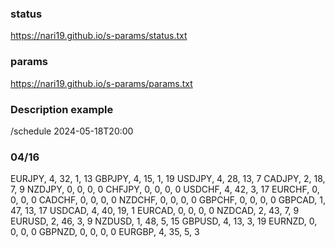 ### status

https://nari19.github.io/s-params/status.txt

### params

https://nari19.github.io/s-params/params.txt

### Description example

/schedule 2024-05-18T20:00


### 04/16

EURJPY, 4, 32, 1, 13
GBPJPY, 4, 15, 1, 19
USDJPY, 4, 28, 13, 7
CADJPY, 2, 18, 7, 9
NZDJPY, 0, 0, 0, 0
CHFJPY, 0, 0, 0, 0
USDCHF, 4, 42, 3, 17
EURCHF, 0, 0, 0, 0
CADCHF, 0, 0, 0, 0
NZDCHF, 0, 0, 0, 0
GBPCHF, 0, 0, 0, 0
GBPCAD, 1, 47, 13, 17
USDCAD, 4, 40, 19, 1
EURCAD, 0, 0, 0, 0
NZDCAD, 2, 43, 7, 9
EURUSD, 2, 46, 3, 9
NZDUSD, 1, 48, 5, 15
GBPUSD, 4, 13, 3, 19
EURNZD, 0, 0, 0, 0
GBPNZD, 0, 0, 0, 0
EURGBP, 4, 35, 5, 3
